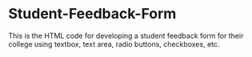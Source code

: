 # Student-Feedback-Form
This is the HTML code for developing a student feedback form for their college using textbox, text area, radio buttons, checkboxes, etc.
